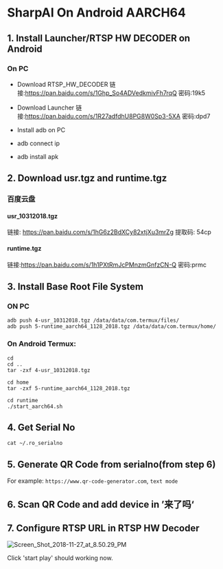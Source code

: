 # SharpAI On Android AARCH64

## 1. Install Launcher/RTSP HW DECODER on Android

### On PC
- Download RTSP_HW_DECODER 
链接:https://pan.baidu.com/s/1Ghp_So4ADVedkmivFh7rqQ  密码:19k5
- Download Launcher
链接:https://pan.baidu.com/s/1R27adfdhU8PG8W0Sp3-5XA  密码:dpd7
- Install adb on PC

- adb connect ip

- adb install apk

## 2. Download usr.tgz and runtime.tgz

### 百度云盘
#### usr_10312018.tgz
链接: https://pan.baidu.com/s/1hG6z2BdXCy82xtjXu3mrZg 提取码: 54cp

#### runtime.tgz
链接:https://pan.baidu.com/s/1h1PXtRmJcPMnzmGnfzCN-Q  密码:prmc


## 3. Install Base Root File System

### ON PC
```
adb push 4-usr_10312018.tgz /data/data/com.termux/files/
adb push 5-runtime_aarch64_1128_2018.tgz /data/data/com.termux/home/
```
### On Android Termux:
```
cd 
cd ..
tar -zxf 4-usr_10312018.tgz

cd home
tar -zxf 5-runtime_aarch64_1128_2018.tgz

cd runtime
./start_aarch64.sh
```

## 4. Get Serial No

```
cat ~/.ro_serialno
```

## 5. Generate QR Code from serialno(from step 6)

For example: `https://www.qr-code-generator.com`, `text mode`

## 6. Scan QR Code and add device in ’来了吗‘

## 7. Configure RTSP URL in RTSP HW Decoder

![Screen_Shot_2018-11-27_at_8.50.29_PM](/uploads/18260a1c774ad2d51e81e9637d87fade/Screen_Shot_2018-11-27_at_8.50.29_PM.png)


Click 'start play' should working now.
